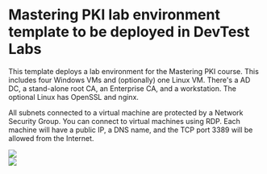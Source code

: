 # Mastering PKI lab environment template to be deployed in DevTest Labs

This template deploys a lab environment for the Mastering PKI course. This includes four Windows VMs and (optionally) one Linux VM. There's a AD DC, a stand-alone root CA, an Enterprise CA, and a workstation. The optional Linux has OpenSSL and nginx.

All subnets connected to a virtual machine are protected by a Network Security Group. You can connect to virtual machines using RDP. Each machine will have a public IP, a DNS name, and the TCP port 3389 will be allowed from the Internet.

<a href="https://portal.azure.com/#create/Microsoft.Template/uri/https%3A%2F%2Fraw.githubusercontent.com%2FPaulDash%2FLab-Environments%2Fmaster%2FEnvironments%2FMastering-PKI%2Fazuredeploy.json" target="_blank">
    <img src="https://aka.ms/deploytoazurebutton"/>
</a><br>

<a href="http://armviz.io/#/?load=https%3A%2F%2Fraw.githubusercontent.com%2FPaulDash%2FLab-Environments%2Fmaster%2FEnvironments%2FMastering-PKI%2Fazuredeploy.json" target="_blank">
    <img src="http://armviz.io/visualizebutton.png"/>
</a>
